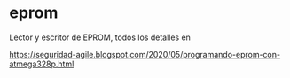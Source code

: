 # eprom

Lector y escritor de EPROM, todos los detalles en

https://seguridad-agile.blogspot.com/2020/05/programando-eprom-con-atmega328p.html
